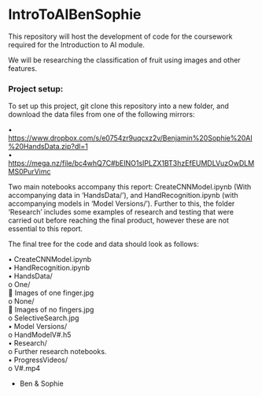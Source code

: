 # IntroToAIBenSophie

This repository will host the development of code for the coursework required for the Introduction to AI module.

We will be researching the classification of fruit using images and other features.

### Project setup:

To set up this project, git clone this repository into a new folder, and download the data files from one of the following mirrors:

• https://www.dropbox.com/s/e0754zr9uqcxz2v/Benjamin%20Sophie%20AI%20HandsData.zip?dl=1 <br />
• https://mega.nz/file/bc4whQ7C#bEINO1sIPLZX1BT3hzEfEUMDLVuzOwDLMMS0PurVimc

Two main notebooks accompany this report: CreateCNNModel.ipynb (With accompanying data in ‘HandsData/’), and HandRecognition.ipynb (with accompanying models in ‘Model Versions/’). Further to this, the folder ‘Research’ includes some examples of research and testing that were carried out before reaching the final product, however these are not essential to this report.

The final tree for the code and data should look as follows:

•	CreateCNNModel.ipynb <br />
•	HandRecognition.ipynb <br />
•	HandsData/ <br />
  o One/ <br />
    	Images of one finger.jpg <br />
  o	None/ <br />
    	Images of no fingers.jpg <br />
  o SelectiveSearch.jpg <br />
•	Model Versions/ <br />
  o	HandModelV#.h5 <br />
•	Research/ <br />
  o	Further research notebooks.<br />
• ProgressVideos/ <br />
  o V#.mp4


- Ben & Sophie
